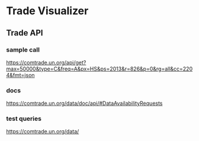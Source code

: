 # Trade Visualizer
## Trade API

### sample call
https://comtrade.un.org/api/get?max=50000&type=C&freq=A&px=HS&ps=2013&r=826&p=0&rg=all&cc=2204&fmt=json

### docs
https://comtrade.un.org/data/doc/api/#DataAvailabilityRequests

### test queries
https://comtrade.un.org/data/
